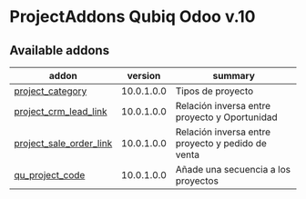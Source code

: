 ProjectAddons Qubiq Odoo v.10
=============================

[//]: # (addons)

Available addons
----------------
addon | version | summary
--- | --- | ---
[project_category](project_category/) | 10.0.1.0.0 | Tipos de proyecto
[project_crm_lead_link](project_crm_lead_link/) | 10.0.1.0.0 | Relación inversa entre proyecto y Oportunidad
[project_sale_order_link](project_sale_order_link/) | 10.0.1.0.0 | Relación inversa entre proyecto y pedido de venta
[qu_project_code](qu_project_code/) | 10.0.1.0.0 | Añade una secuencia a los proyectos


[//]: # (end addons)